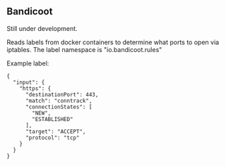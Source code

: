 Bandicoot
----

Still under development.

Reads labels from docker containers to determine what ports to open via iptables. The label namespace is "io.bandicoot.rules"

Example label:

```
{
  "input": {
    "https": {
      "destinationPort": 443,
      "match": "conntrack",
      "connectionStates": [
        "NEW",
        "ESTABLISHED"
      ],
      "target": "ACCEPT",
      "protocol": "tcp"
    }
  }
}
```
